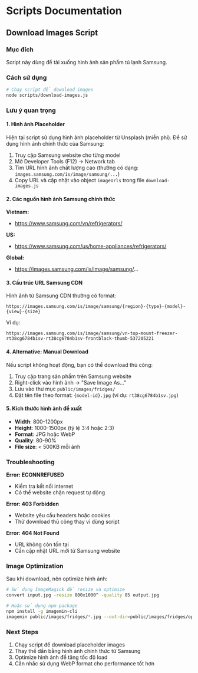 # Scripts Documentation

## Download Images Script

### Mục đích
Script này dùng để tải xuống hình ảnh sản phẩm tủ lạnh Samsung.

### Cách sử dụng

```bash
# Chạy script để download images
node scripts/download-images.js
```

### Lưu ý quan trọng

#### 1. Hình ảnh Placeholder
Hiện tại script sử dụng hình ảnh placeholder từ Unsplash (miễn phí). Để sử dụng hình ảnh chính thức của Samsung:

1. Truy cập Samsung website cho từng model
2. Mở Developer Tools (F12) → Network tab
3. Tìm URL hình ảnh chất lượng cao (thường có dạng: `images.samsung.com/is/image/samsung/...`)
4. Copy URL và cập nhật vào object `imageUrls` trong file `download-images.js`

#### 2. Các nguồn hình ảnh Samsung chính thức

**Vietnam:**
- https://www.samsung.com/vn/refrigerators/

**US:**
- https://www.samsung.com/us/home-appliances/refrigerators/

**Global:**
- https://images.samsung.com/is/image/samsung/...

#### 3. Cấu trúc URL Samsung CDN

Hình ảnh từ Samsung CDN thường có format:
```
https://images.samsung.com/is/image/samsung/{region}-{type}-{model}-{view}-{size}
```

Ví dụ:
```
https://images.samsung.com/is/image/samsung/vn-top-mount-freezer-rt38cg6784b1sv-rt38cg6784b1sv-frontblack-thumb-537205221
```

#### 4. Alternative: Manual Download

Nếu script không hoạt động, bạn có thể download thủ công:

1. Truy cập trang sản phẩm trên Samsung website
2. Right-click vào hình ảnh → "Save Image As..."
3. Lưu vào thư mục `public/images/fridges/`
4. Đặt tên file theo format: `{model-id}.jpg` (ví dụ: `rt38cg6784b1sv.jpg`)

#### 5. Kích thước hình ảnh đề xuất

- **Width**: 800-1200px
- **Height**: 1000-1500px (tỷ lệ 3:4 hoặc 2:3)
- **Format**: JPG hoặc WebP
- **Quality**: 80-90%
- **File size**: < 500KB mỗi ảnh

### Troubleshooting

**Error: ECONNREFUSED**
- Kiểm tra kết nối internet
- Có thể website chặn request tự động

**Error: 403 Forbidden**
- Website yêu cầu headers hoặc cookies
- Thử download thủ công thay vì dùng script

**Error: 404 Not Found**
- URL không còn tồn tại
- Cần cập nhật URL mới từ Samsung website

### Image Optimization

Sau khi download, nên optimize hình ảnh:

```bash
# Sử dụng ImageMagick để resize và optimize
convert input.jpg -resize 800x1000^ -quality 85 output.jpg

# Hoặc sử dụng npm package
npm install -g imagemin-cli
imagemin public/images/fridges/*.jpg --out-dir=public/images/fridges/optimized
```

### Next Steps

1. Chạy script để download placeholder images
2. Thay thế dần bằng hình ảnh chính thức từ Samsung
3. Optimize hình ảnh để tăng tốc độ load
4. Cân nhắc sử dụng WebP format cho performance tốt hơn
